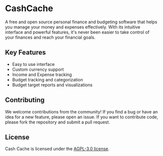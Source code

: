 # CashCache
 A free and open source personal finance and budgeting software that helps you manage your money and expenses effectively. 
 With its intuitive interface and powerful features, it's never been easier to take control of your finances and reach your financial goals.
 
## Key Features
- Easy to use interface
- Custom currency support
- Income and Expense tracking
- Budget tracking and categorization
- Budget target reports and visualizations

## Contributing
We welcome contributions from the community! If you find a bug or have an idea for a new feature, please open an issue. If you want to contribute code, please fork the repository and submit a pull request.

## License
Cash Cache is licensed under the [AGPL-3.0 license](https://github.com/ArmainAP/CashCache/blob/main/LICENSE).
